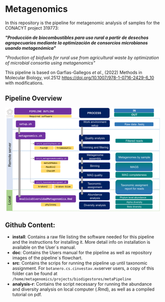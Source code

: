 # Metagenomics

In this repository is the pipeline for metagenomic analysis of samples for the CONACYT project 319773: 

***"Producción de biocombustibles para uso rural a partir de desechos agropecuarios mediante la optimización de consorcios microbianos usando metagenómica"***  

*"Production of biofuels for rural use from agricultural waste by optimization of microbial consortia using metagenomics"*

This pipeline is based on Garfias-Gallegos *et al.*, (2022) Methods in Molecular
Biology, vol.2512 https://doi.org/10.1007/978-1-0716-2429-6_10 with modifications.

## Pipeline Overview

![My Image](doc/diagramaPipeline_english.png)

## Github Content:

- **install**: Contains a raw file listing the software needed for this pipeline and the instructions for installing it. More detail info on installation is available on the User´s manual.
- **doc**: Contains the Users manual for the pipeline as well as repository images of the pipeline´s flowchart.
- **src**: Contains the scrips for running the pipeline up until taxonomic assignment. For `botanero.cs.cinvestav.mx`server users, a copy of this folder can be found at `/home/metagenomics/projects/biodigestores/metaPipeline`
- **analysis-r**: Contains the script necessary for running the abundance and diversity analysis on local computer (.Rmd), as well as a compiled tutorial on pdf.

